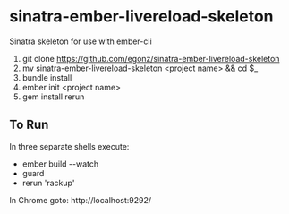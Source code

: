sinatra-ember-livereload-skeleton
======================

Sinatra skeleton for use with ember-cli

1. git clone https://github.com/egonz/sinatra-ember-livereload-skeleton
2. mv sinatra-ember-livereload-skeleton \<project name\> && cd $_
3. bundle install
4. ember init \<project name\>
5. gem install rerun

To Run
------

In three separate shells execute:

* ember build --watch
* guard
* rerun 'rackup'

In Chrome goto: http://localhost:9292/